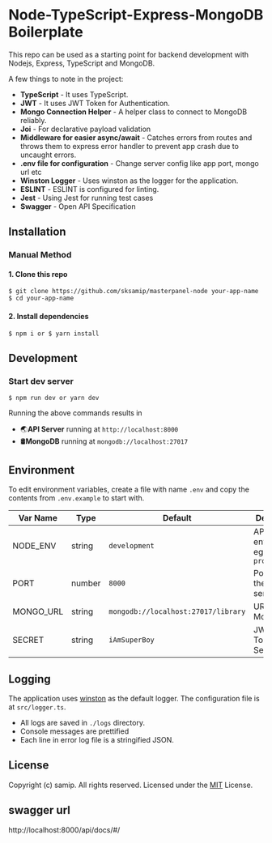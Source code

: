 # Node-TypeScript-Express-MongoDB Boilerplate

This repo can be used as a starting point for backend development with Nodejs, Express, TypeScript and MongoDB.

A few things to note in the project:

- **TypeScript** - It uses TypeScript.
- **JWT** - It uses JWT Token for Authentication.
- **Mongo Connection Helper** - A helper class to connect to MongoDB reliably.
- **Joi** - For declarative payload validation
- **Middleware for easier async/await** - Catches errors from routes and throws them to express error handler to prevent app crash due to uncaught errors.
- **.env file for configuration** - Change server config like app port, mongo url etc
- **Winston Logger** - Uses winston as the logger for the application.
- **ESLINT** - ESLINT is configured for linting.
- **Jest** - Using Jest for running test cases
- **Swagger** - Open API Specification

## Installation

### Manual Method

#### 1. Clone this repo

```
$ git clone https://github.com/sksamip/masterpanel-node your-app-name
$ cd your-app-name
```

#### 2. Install dependencies

```
$ npm i or $ yarn install
```

## Development

### Start dev server

```
$ npm run dev or yarn dev
```

Running the above commands results in

- 🌏**API Server** running at `http://localhost:8000`
- 🛢️**MongoDB** running at `mongodb://localhost:27017`

## Environment

To edit environment variables, create a file with name `.env` and copy the contents from `.env.example` to start with.

| Var Name  | Type   | Default                             | Description                               |
| --------- | ------ | ----------------------------------- | ----------------------------------------- |
| NODE_ENV  | string | `development`                       | API runtime environment. eg: `production` |
| PORT      | number | `8000`                              | Port to run the API server on             |
| MONGO_URL | string | `mongodb://localhost:27017/library` | URL for MongoDB                           |
| SECRET    | string | `iAmSuperBoy`                       | JWT Token's Secret Key                    |

## Logging

The application uses [winston](https://github.com/winstonjs/winston) as the default logger. The configuration file is at `src/logger.ts`.

- All logs are saved in `./logs` directory.
- Console messages are prettified
- Each line in error log file is a stringified JSON.

## License

Copyright (c) samip. All rights reserved.
Licensed under the [MIT](LICENSE) License.

## swagger url

http://localhost:8000/api/docs/#/
